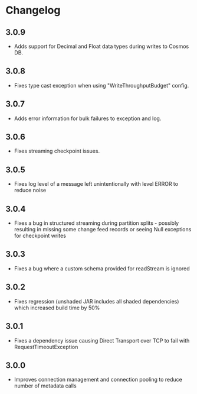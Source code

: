 # Changelog

## 3.0.9
- Adds support for Decimal and Float data types during writes to Cosmos DB.

## 3.0.8
- Fixes type cast exception when using "WriteThroughputBudget" config.

## 3.0.7
- Adds error information for bulk failures to exception and log.

## 3.0.6
- Fixes streaming checkpoint issues.

## 3.0.5
- Fixes log level of a message left unintentionally with level ERROR to reduce noise

## 3.0.4
- Fixes a bug in structured streaming during partition splits - possibly resulting in missing some change feed records or seeing Null exceptions for checkpoint writes

## 3.0.3
- Fixes a bug where a custom schema provided for readStream is ignored

## 3.0.2
- Fixes regression (unshaded JAR includes all shaded dependencies) which increased build time by 50%

## 3.0.1
- Fixes a dependency issue causing Direct Transport over TCP to fail with RequestTimeoutException

## 3.0.0
- Improves connection management and connection pooling to reduce number of metadata calls